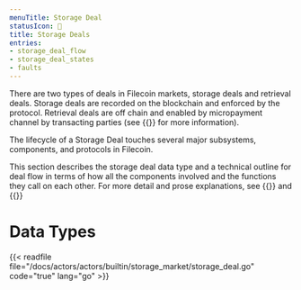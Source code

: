 ```yaml
---
menuTitle: Storage Deal
statusIcon: 🔁
title: Storage Deals
entries:
- storage_deal_flow
- storage_deal_states
- faults
---
```


There are two types of deals in Filecoin markets, storage deals and retrieval deals. Storage deals are recorded on the blockchain and enforced by the protocol. Retrieval deals are off chain and enabled by micropayment channel by transacting parties (see {{<sref retrieval_market>}} for more information). 

The lifecycle of a Storage Deal touches several major subsystems, components, and protocols in Filecoin.

This section describes the storage deal data type and a technical outline for deal flow in terms of how all the components involved and the functions they call on each other. For more detail and prose explanations, see {{<sref storage_market>}} and {{<sref storage_mining_subsystem>}}

# Data Types

{{< readfile file="/docs/actors/actors/builtin/storage_market/storage_deal.go" code="true" lang="go" >}}

